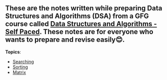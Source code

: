 ## These are the notes written while preparing Data Structures and Algorithms (DSA) from a GFG course called [Data Structures and Algorithms - Self Paced](https://practice.geeksforgeeks.org/courses/dsa-self-paced). These notes are for everyone who wants to prepare and revise easily😊.
     
**Topics**:

- [Searching](Searching/README.md)
- [Sorting](Sorting/README.md)
- [Matrix](Matrix/Problems/)
  























































































































































































































     
     
     
     

















